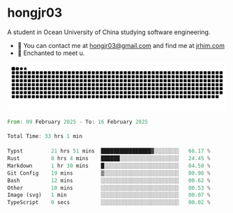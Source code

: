 # hongjr03

A student in Ocean University of China studying software engineering. 

- 📧 You can contact me at hongjr03@gmail.com and find me at [jrhim.com](https://jrhim.com/)
- 💜 Enchanted to meet u.

![snake_animation](https://raw.githubusercontent.com/hongjr03/hongjr03/output/github-contribution-grid-snake.svg)

<!--START_SECTION:waka-->

```rust
From: 09 February 2025 - To: 16 February 2025

Total Time: 33 hrs 1 min

Typst         21 hrs 51 mins  ████████████████▓░░░░░░░░   66.17 %
Rust          8 hrs 4 mins    ██████░░░░░░░░░░░░░░░░░░░   24.45 %
Markdown      1 hr 30 mins    █░░░░░░░░░░░░░░░░░░░░░░░░   04.58 %
Git Config    19 mins         ▒░░░░░░░░░░░░░░░░░░░░░░░░   00.98 %
Bash          12 mins         ░░░░░░░░░░░░░░░░░░░░░░░░░   00.62 %
Other         10 mins         ░░░░░░░░░░░░░░░░░░░░░░░░░   00.53 %
Image (svg)   1 min           ░░░░░░░░░░░░░░░░░░░░░░░░░   00.07 %
TypeScript    0 secs          ░░░░░░░░░░░░░░░░░░░░░░░░░   00.02 %
```

<!--END_SECTION:waka-->
